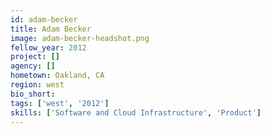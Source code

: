 ```yaml
---
id: adam-becker
title: Adam Becker
image: adam-becker-headshot.png
fellow_year: 2012
project: []
agency: []
hometown: Oakland, CA
region: west
bio_short: 
tags: ['west', '2012']
skills: ['Software and Cloud Infrastructure', 'Product']
---
```

